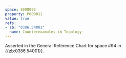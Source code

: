 ```yaml
---
space: S000092
property: P000011
value: true
refs:
- zb: "0386.54001"
  name: Counterexamples in Topology
---
```


Asserted in the General Reference Chart for space #94 in
{{zb:0386.54001}}.
